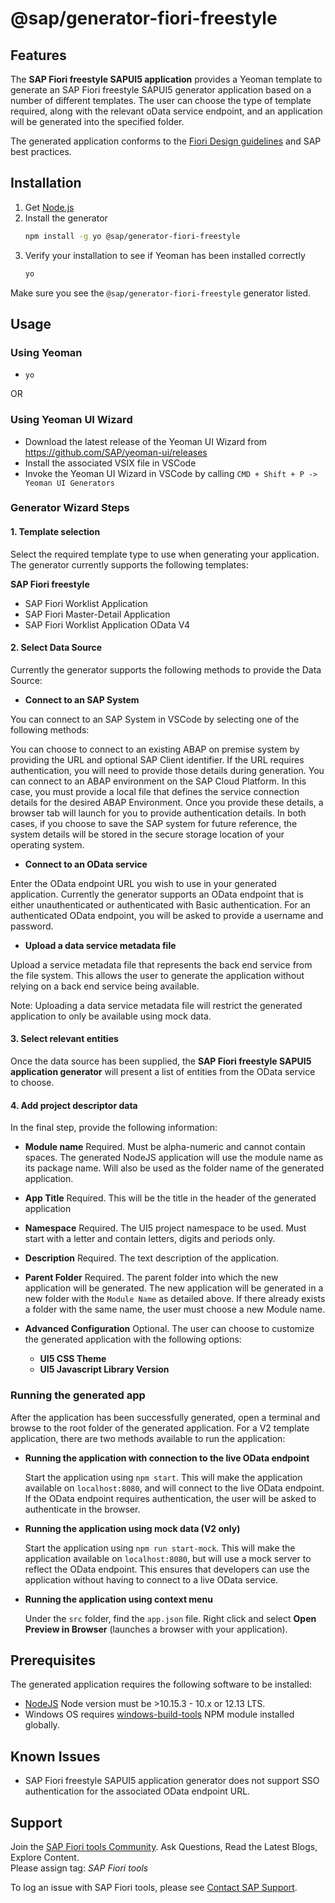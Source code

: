 # @sap/generator-fiori-freestyle

## Features

The **SAP Fiori freestyle SAPUI5 application** provides a Yeoman template to generate an SAP Fiori freestyle SAPUI5 generator application based on a number of different templates.  The user can choose the type of template required, along with the relevant oData service endpoint, and an application will be generated into the specified folder. 

The generated application conforms to the [Fiori Design guidelines](https://experience.sap.com/fiori-design-web/floorplans/floorplan-overview/) and SAP best practices.

## Installation

1. Get [Node.js](https://nodejs.org/en/download/)
2. Install the generator
    ```sh
    npm install -g yo @sap/generator-fiori-freestyle
    ```
3. Verify your installation to see if Yeoman has been installed correctly
    ```sh
    yo
    ```
  Make sure you see the `@sap/generator-fiori-freestyle` generator listed.

## Usage

### Using Yeoman

- `yo`

OR

### Using Yeoman UI Wizard

- Download the latest release of the Yeoman UI Wizard from https://github.com/SAP/yeoman-ui/releases
- Install the associated VSIX file in VSCode
- Invoke the Yeoman UI Wizard in VSCode by calling `CMD + Shift + P -> Yeoman UI Generators`

### Generator Wizard Steps

#### 1. Template selection

Select the required template type to use when generating your application. The generator currently supports the following templates:

**SAP Fiori freestyle**
- SAP Fiori Worklist Application 
- SAP Fiori Master-Detail Application 
- SAP Fiori Worklist Application OData V4

#### 2. Select Data Source

Currently the generator supports the following methods to provide the Data Source:

- **Connect to an SAP System**

You can connect to an SAP System in VSCode by selecting one of the following methods:

You can choose to connect to an existing ABAP on premise system by providing the URL and optional SAP Client identifier. If the URL requires authentication, you will need to provide those details during generation.
You can connect to an ABAP environment on the SAP Cloud Platform. In this case, you must provide a local file that defines the service connection details for the desired ABAP Environment. Once you provide these details, a browser tab will launch for you to provide authentication details.
In both cases, if you choose to save the SAP system for future reference, the system details will be stored in the secure storage location of your operating system.

- **Connect to an OData service**

Enter the OData endpoint URL you wish to use in your generated application. Currently the generator supports an OData endpoint that is either unauthenticated or authenticated with Basic authentication. For an authenticated OData endpoint, you will be asked to provide a username and password.

- **Upload a data service metadata file**

Upload a service metadata file that represents the back end service from the file system. This allows the user to generate the application without relying on a back end service being available.

Note: Uploading a data service metadata file will restrict the generated application to only be available using mock data.


#### 3. Select relevant entities

Once the data source has been supplied, the **SAP Fiori freestyle SAPUI5 application generator** will present a list of entities from the OData service to choose.


#### 4. Add project descriptor data

In the final step, provide the following information:

- **Module name** Required.  Must be alpha-numeric and cannot contain spaces.  The generated NodeJS application will use the module name as its package name.  Will also be used as the folder name of the generated application.
- **App Title** Required.  This will be the title in the header of the generated application
- **Namespace** Required.  The UI5 project namespace to be used.  Must start with a letter and contain letters, digits and periods only.
- **Description** Required. The text description of the application.
- **Parent Folder** Required.  The parent folder into which the new application will be generated.  The new application will be generated in a new folder with the `Module Name` as detailed above.  If there already exists a folder with the same name, the user must choose a new Module name.

- **Advanced Configuration** Optional.  The user can choose to customize the generated application with the following options:

  - **UI5 CSS Theme**
  - **UI5 Javascript Library Version**

### Running the generated app

After the application has been successfully generated, open a terminal and browse to the root folder of the generated application. For a V2 template application, there are two methods available to run the application:

- **Running the application with connection to the live OData endpoint**

  Start the application using `npm start`.  This will make the application available on `localhost:8080`, and will connect to the live OData endpoint.  If the OData endpoint requires authentication, the user will be asked to authenticate in the browser.

- **Running the application using mock data (V2 only)**

  Start the application using `npm run start-mock`.  This will make the application available on `localhost:8080`, but will use a mock server to reflect the OData endpoint.  This ensures that developers can use the application without having to connect to a live OData service.

- **Running the application using context menu**

  Under the `src` folder, find the `app.json` file.  Right click and select **Open Preview in Browser** (launches a browser with your application).

## Prerequisites

The generated application requires the following software to be installed:

- [NodeJS](https://nodejs.org/en/download/) Node version must be >10.15.3 - 10.x or 12.13 LTS.
- Windows OS requires [windows-build-tools](https://www.npmjs.com/package/windows-build-tools) NPM module installed globally.

## Known Issues

- SAP Fiori freestyle SAPUI5 application generator does not support SSO authentication for the associated OData endpoint URL.

## Support

Join the [SAP Fiori tools Community](https://community.sap.com/search/?by=updated&ct=blog&mt=73555000100800002345). Ask Questions, Read the Latest Blogs, Explore Content.  
Please assign tag: _SAP Fiori tools_

To log an issue with SAP Fiori tools, please see [Contact SAP Support](https://help.sap.com/viewer/1bb01966b27a429ebf62fa2e45354fea/Latest/en-US).
